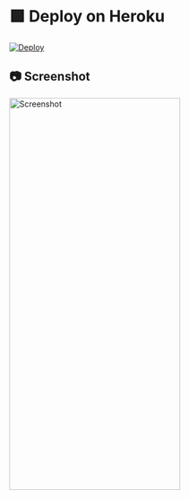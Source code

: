 
# 🟪 Deploy on Heroku

[![Deploy](https://www.herokucdn.com/deploy/button.svg)](https://heroku.com/deploy?template=https://github.com/Thisalx-x/telegram-song-download-bot)













## 📷 Screenshot

<img src="https://user-images.githubusercontent.com/58452863/134260965-005e32f3-27aa-435e-81c9-70b50cf1a8f1.png" alt="Screenshot" width="305" height="700">


